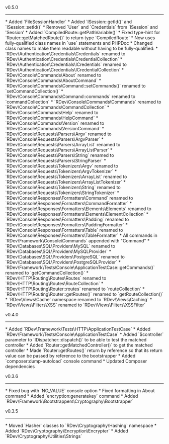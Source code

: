 v0.5.0
<hr>
* Added `FileSessionHandler`
* Added `ISession::getId()` and `ISession::setId()`
* Removed `User` and `Credentials` from `ISession` and 'Session'
* Added `CompiledRoute::getPathVariable()`
* Fixed type-hint for `Router::getMatchedRoute()` to return type `CompiledRoute`
* Now uses fully-qualified class names in `use` statements and PHPDoc
* Changed class names to make them readable without having to be fully-qualified:
  * `RDev\Authentication\Credentials\Credentials` renamed to `RDev\Authentication\Credentials\CredentialCollection`
  * `RDev\Authentication\Credentials\ICredentials` renamed to `RDev\Authentication\Credentials\ICredentialCollection`
  * `RDev\Console\Commands\About` renamed to `RDev\Console\Commands\AboutCommand`
  * `RDev\Console\Commands\Command::setCommands()` renamed to `setCommandCollection()`
  * `RDev\Console\Commands\Command::commands` renamed to `commandCollection`
  * `RDev\Console\Commands\Commands` renamed to `RDev\Console\Commands\CommandCollection`
  * `RDev\Console\Commands\Help` renamed to `RDev\Console\Commands\HelpCommand`
  * `RDev\Console\Commands\Version` renamed to `RDev\Console\Commands\VersionCommand`
  * `RDev\Console\Requests\Parsers\Argv` renamed to `RDev\Console\Requests\Parsers\ArgvParser`
  * `RDev\Console\Requests\Parsers\ArrayList` renamed to `RDev\Console\Requests\Parsers\ArrayListParser`
  * `RDev\Console\Requests\Parsers\String` renamed to `RDev\Console\Requests\Parsers\StringParser`
  * `RDev\Console\Requests\Tokenizers\Argv` renamed to `RDev\Console\Requests\Tokenizers\ArgvTokenizer`
  * `RDev\Console\Requests\Tokenizers\ArrayList` renamed to `RDev\Console\Requests\Tokenizers\ArrayListTokenizer`
  * `RDev\Console\Requests\Tokenizers\String` renamed to `RDev\Console\Requests\Tokenizers\StringTokenizer`
  * `RDev\Console\Responses\Formatters\Command` renamed to `RDev\Console\Responses\Formatters\CommandFormatter`
  * `RDev\Console\Responses\Formatters\Elements\Elements` renamed to `RDev\Console\Responses\Formatters\Elements\ElementCollection`
  * `RDev\Console\Responses\Formatters\Padding` renamed to `RDev\Console\Responses\Formatters\PaddingFormatter`
  * `RDev\Console\Responses\Formatters\Table` renamed to `RDev\Console\Responses\Formatters\TableFormatter`
  * All commands in `RDev\Framework\Console\Commands` appended with "Command"
  * `RDev\Databases\SQL\Providers\MySQL` renamed to `RDev\Databases\SQL\Providers\MySQLProvider`
  * `RDev\Databases\SQL\Providers\PostgreSQL` renamed to `RDev\Databases\SQL\Providers\PostgreSQLProvider`
  * `RDev\Framework\Tests\Console\ApplicationTestCase::getCommands()` renamed to `getCommandCollection()`
  * `RDev\HTTP\Routing\Routes\Routes` renamed to `RDev\HTTP\Routing\Routes\RouteCollection`
  * `RDev\HTTP\Routing\Router::routes` renamed to `routeCollection`
  * `RDev\HTTP\Routing\Router::getRoutes()` renamed to `getRouteCollection()`
  * `RDev\Views\Cache` namespace renamed to `RDev\Views\Caching`
  * `RDev\Views\Filters\XSS` renamed to `RDev\Views\Filters\XSSFilter`

v0.4.0
<hr>
* Added `RDev\Framework\Tests\HTTP\ApplicationTestCase`
* Added `RDev\Framework\Tests\Console\ApplicationTestCase`
* Added `$controller` parameter to `IDispatcher::dispatch()` to be able to test the matched controller
* Added `Router::getMatchedController()` to get the matched controller
* Made `Router::getRoutes()` return by reference so that its return value can be passed by reference to the bootstrapper
* Added `composer:dump-autoload` console command
* Updated Composer dependencies

v0.3.6
<hr>
* Fixed bug with `NO_VALUE` console option
* Fixed formatting in About command
* Added `encryption:generatekey` command
* Added `RDev\Framework\Bootstrappers\Cryptography\Bootstrapper`

v0.3.5
<hr>
* Moved `Hasher` classes to `RDev\Cryptography\Hashing` namespace
* Added `RDev\Cryptography\Encryption\Encrypter`
* Added `RDev\Cryptography\Utilities\Strings`